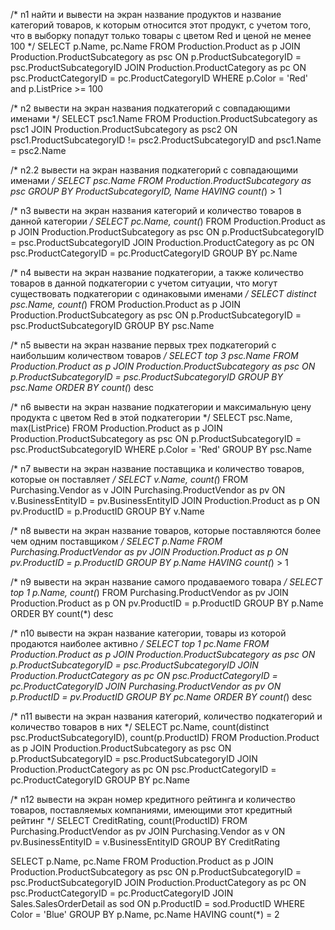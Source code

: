 /* n1
   найти и вывести на экран название продуктов и название категорий товаров, к которым относится этот продукт,
   с учетом того, что в выборку попадут только товары с цветом Red и ценой не менее 100
 */
SELECT p.Name, pc.Name
FROM Production.Product as p
    JOIN Production.ProductSubcategory as psc
        ON p.ProductSubcategoryID = psc.ProductSubcategoryID
    JOIN Production.ProductCategory as pc
        ON psc.ProductCategoryID = pc.ProductCategoryID
WHERE p.Color = 'Red' and p.ListPrice >= 100

/* n2
   вывести на экран названия подкатегорий с совпадающими именами
 */
SELECT psc1.Name
FROM Production.ProductSubcategory as psc1
    JOIN Production.ProductSubcategory as psc2
        ON psc1.ProductSubcategoryID != psc2.ProductSubcategoryID and psc1.Name = psc2.Name

/* n2.2
   вывести на экран названия подкатегорий с совпадающими именами
 */
SELECT psc.Name
FROM Production.ProductSubcategory as psc
GROUP BY ProductSubcategoryID, Name
HAVING count(*) > 1

/* n3
   вывести на экран названия категорий и количество товаров в данной категории
 */
SELECT pc.Name, count(*)
FROM Production.Product as p
    JOIN Production.ProductSubcategory as psc
        ON p.ProductSubcategoryID = psc.ProductSubcategoryID
    JOIN Production.ProductCategory as pc
        ON psc.ProductCategoryID = pc.ProductCategoryID
GROUP BY pc.Name

/* n4
   вывести на экран название подкатегории, а также количество товаров в данной подкатегории с учетом ситуации,
   что могут существовать подкатегории с одинаковыми именами
 */
SELECT distinct psc.Name, count(*)
FROM Production.Product as p
    JOIN Production.ProductSubcategory as psc
        ON p.ProductSubcategoryID = psc.ProductSubcategoryID
GROUP BY psc.Name

/* n5
   вывести на экран название первых трех подкатегорий с наибольшим количеством товаров
 */
SELECT top 3 psc.Name
FROM Production.Product as p
    JOIN Production.ProductSubcategory as psc
        ON p.ProductSubcategoryID = psc.ProductSubcategoryID
GROUP BY psc.Name
ORDER BY count(*) desc

/* n6
   вывести на экран название подкатегории и максимальную цену продукта с цветом Red в этой подкатегории
 */
SELECT psc.Name, max(ListPrice)
FROM Production.Product as p
    JOIN Production.ProductSubcategory as psc
        ON p.ProductSubcategoryID = psc.ProductSubcategoryID
WHERE p.Color = 'Red'
GROUP BY psc.Name

/* n7
   вывести на экран название поставщика и количество товаров, которые он поставляет
 */
SELECT v.Name, count(*)
FROM Purchasing.Vendor as v
    JOIN Purchasing.ProductVendor as pv
        ON v.BusinessEntityID = pv.BusinessEntityID
    JOIN Production.Product as p
        ON pv.ProductID = p.ProductID
GROUP BY v.Name

/* n8
   вывести на экран название товаров, которые поставляются более чем одним поставщиком
 */
SELECT p.Name
FROM Purchasing.ProductVendor as pv
    JOIN Production.Product as p
        ON pv.ProductID = p.ProductID
GROUP BY p.Name
HAVING count(*) > 1

/* n9
   вывести на экран название самого продаваемого товара
 */
SELECT top 1 p.Name, count(*)
FROM Purchasing.ProductVendor as pv
    JOIN Production.Product as p
        ON pv.ProductID = p.ProductID
GROUP BY p.Name
ORDER BY count(*) desc

/* n10
   вывести на экран название категории, товары из которой продаются наиболее активно
 */
SELECT top 1 pc.Name
FROM Production.Product as p
    JOIN Production.ProductSubcategory as psc
        ON p.ProductSubcategoryID = psc.ProductSubcategoryID
    JOIN Production.ProductCategory as pc
        ON psc.ProductCategoryID = pc.ProductCategoryID
    JOIN Purchasing.ProductVendor as pv
        ON p.ProductID = pv.ProductID
GROUP BY pc.Name
ORDER BY count(*) desc

/* n11
   вывести на экран названия категорий, количество подкатегорий и количество товаров в них
 */
SELECT pc.Name, count(distinct psc.ProductSubcategoryID), count(p.ProductID)
FROM Production.Product as p
    JOIN Production.ProductSubcategory as psc
        ON p.ProductSubcategoryID = psc.ProductSubcategoryID
    JOIN Production.ProductCategory as pc
        ON psc.ProductCategoryID = pc.ProductCategoryID
GROUP BY pc.Name

/* n12
   вывести на экран номер кредитного рейтинга и количество товаров, поставляемых компаниями,
   имеющими этот кредитный рейтинг
 */
SELECT CreditRating, count(ProductID)
FROM Purchasing.ProductVendor as pv
    JOIN Purchasing.Vendor as v
        ON pv.BusinessEntityID = v.BusinessEntityID
GROUP BY CreditRating

SELECT p.Name, pc.Name
FROM Production.Product as p
    JOIN Production.ProductSubcategory as psc
        ON p.ProductSubcategoryID = psc.ProductSubcategoryID
    JOIN Production.ProductCategory as pc
        ON psc.ProductCategoryID = pc.ProductCategoryID
    JOIN Sales.SalesOrderDetail as sod
        ON p.ProductID = sod.ProductID
WHERE Color = 'Blue'
GROUP BY p.Name, pc.Name
HAVING count(*) = 2

